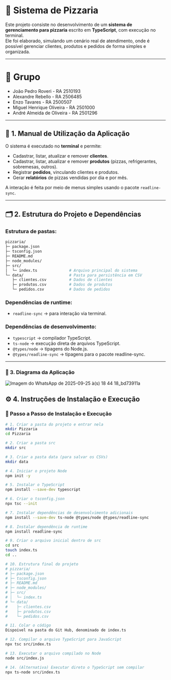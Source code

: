 # 🍕 Sistema de Pizzaria

Este projeto consiste no desenvolvimento de um **sistema de gerenciamento para pizzaria** escrito em **TypeScript**, com execução no terminal.  
Ele foi elaborado, simulando um cenário real de atendimento, onde é possível gerenciar clientes, produtos e pedidos de forma simples e organizada.  

---

# 👥 Grupo
- João Pedro Roveri - RA 2510193  
- Alexandre Rebello - RA 2506485  
- Enzo Tavares - RA 2500507  
- Miguel Henrique Oliveira - RA 2501000
- André Almeida de Oliveira - RA 2501296

---

## 📖 1. Manual de Utilização da Aplicação

O sistema é executado no **terminal** e permite:  
- Cadastrar, listar, atualizar e remover **clientes**.  
- Cadastrar, listar, atualizar e remover **produtos** (pizzas, refrigerantes, sobremesas, outros).  
- Registrar **pedidos**, vinculando clientes e produtos.  
- Gerar **relatórios** de pizzas vendidas por dia e por mês.  

A interação é feita por meio de menus simples usando o pacote `readline-sync`.

---

## 🗂️ 2. Estrutura do Projeto e Dependências

### Estrutura de pastas:

```Bash
pizzaria/
├─ package.json
├─ tsconfig.json
├─ README.md
├─ node_modules/
├─ src/
│  └─ index.ts              # Arquivo principal do sistema
└─ data/                    # Pasta para persistência em CSV
   ├─ clientes.csv          # Dados de clientes
   ├─ produtos.csv          # Dados de produtos
   └─ pedidos.csv           # Dados de pedidos
 ```  

### Dependências de runtime:
- `readline-sync` → para interação via terminal.

### Dependências de desenvolvimento:
- `typescript` → compilador TypeScript.  
- `ts-node` → execução direta de arquivos TypeScript.  
- `@types/node` → tipagens do Node.js.  
- `@types/readline-sync` → tipagens para o pacote readline-sync.

---
### 🔀 3. Diagrama da Aplicação

![Imagem do WhatsApp de 2025-09-25 à(s) 18 44 18_bd73911a](https://github.com/user-attachments/assets/a9bb7740-9348-4396-bf16-b91a104e4dd6)

## ⚙️ 4. Instruções de Instalação e Execução

### 🚀 Passo a Passo de Instalação e Execução

```Bash
# 1. Criar a pasta do projeto e entrar nela
mkdir Pizzaria
cd Pizzaria

# 2. Criar a pasta src
mkdir src

# 3. Criar a pasta data (para salvar os CSVs)
mkdir data

# 4. Iniciar o projeto Node
npm init -y

# 5. Instalar o TypeScript
npm install --save-dev typescript

# 6. Criar o tsconfig.json
npx tsc --init

# 7. Instalar dependências de desenvolvimento adicionais
npm install --save-dev ts-node @types/node @types/readline-sync

# 8. Instalar dependência de runtime
npm install readline-sync

# 9. Criar o arquivo inicial dentro de src
cd src
touch index.ts
cd ..

# 10. Estrutura final do projeto
# pizzaria/
# ├─ package.json
# ├─ tsconfig.json
# ├─ README.md
# ├─ node_modules/
# ├─ src/
# │  └─ index.ts
# └─ data/
#    ├─ clientes.csv
#    ├─ produtos.csv
#    └─ pedidos.csv

# 11. Colar o código
Dispoivel na pasta do Git Hub, denominado de index.ts

# 12. Compilar o arquivo TypeScript para JavaScript
npx tsc src/index.ts

# 13. Executar o arquivo compilado no Node
node src/index.js

# 14. (Alternativa) Executar direto o TypeScript sem compilar
npx ts-node src/index.ts



